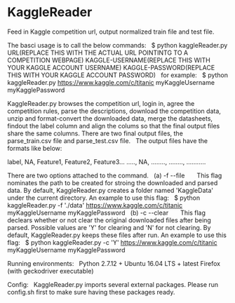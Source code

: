 # KaggleReader
Feed in Kaggle competition url, output normalized train file and test file.  

The basci usage is to call the below commands:  
$ python kaggleReader.py URL(REPLACE THIS WITH THE ACTUAL URL POINTINTG TO A COMPETITION WEBPAGE) KAGGLE-USERNAME(REPLACE THIS WITH YOUR KAGGLE ACCOUNT USERNAME) KAGGLE-PASSWORD(REPLACE THIS WITH YOUR KAGGLE ACCOUNT PASSWORD)  
for example:  
$ python kaggleReader.py https://www.kaggle.com/c/titanic myKaggleUsername myKagglePassword  

KaggleReader.py browses the competition url, login in, agree the competition rules, parse the descriptions, download the competition data, unzip and format-convert the downloaded data, merge the datasheets, findout the label column and align the colums so that the final output files share the same columns. There are two final output files, the parse_train.csv file and parse_test.csv file.  
The output files have the formats like below:  

label, NA, Feature1, Feature2, Feature3... 
....., NA, ........, ........, ...........  

There are two options attached to the command.  
(a) -f --file  
    This flag nominates the path to be created for stroing the downloaded and parsed data. By default, KaggleReader.py creates a folder named 'KaggleData' under the current directory. An example to use this flag:  
    $ python kaggleReader.py -f './data' https://www.kaggle.com/c/titanic myKaggleUsername myKagglePassword  
(b) -c --clear  
    This flag declears whether or not clear the original downloaded files after being parsed. Possible values are 'Y' for clearing and 'N' for not clearing. By default, KaggleReader.py keeps these files after run. An example to use this flag:  
    $ python kaggleReader.py -c 'Y' https://www.kaggle.com/c/titanic myKaggleUsername myKagglePassword  

Running environments:  
Python 2.7.12 + Ubuntu 16.04 LTS + latest Firefox (with geckodriver executable)  

Config:  
KaggleReader.py imports several external packages. Please run config.sh first to make sure having these packages ready. 
